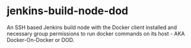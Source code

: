 # jenkins-build-node-dod
An SSH based Jenkins build node with the Docker client installed and necessary group permissions to run docker commands on its host - AKA Docker-On-Docker or DOD.
